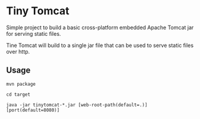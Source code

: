 # Tiny Tomcat
Simple project to build a basic cross-platform embedded Apache Tomcat jar for serving static files.

Tine Tomcat will build to a single jar file that can be used to serve static files over http.  

## Usage

`mvn package`

`cd target`

`java -jar tinytomcat-*.jar [web-root-path(default=.)] [port(default=8080)]`
